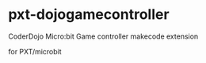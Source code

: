 # pxt-dojogamecontroller
CoderDojo Micro:bit Game controller makecode extension



for PXT/microbit
